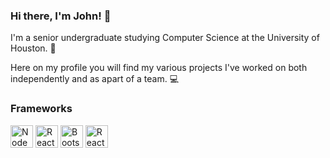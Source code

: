 ### Hi there, I'm John! 👋

I'm a senior undergraduate studying Computer Science at the University of Houston. 🐾

Here on my profile you will find my various projects I've worked on both independently and as apart of a team. 💻

### Frameworks
<p align="left">
<img src="https://github.com/yurijserrano/Github-Profile-Readme-Logos/blob/master/frameworks/nodejs.svg" width="36" height="36" alt="Node"/>
<img src="https://github.com/yurijserrano/Github-Profile-Readme-Logos/blob/master/frameworks/react.svg" width="36" height="36" alt="React"/>
<img src="https://github.com/yurijserrano/Github-Profile-Readme-Logos/blob/master/frameworks/boostrap.svg" width="36" height="36" alt="Bootstrap"/>
<img src="https://github.com/yurijserrano/Github-Profile-Readme-Logos/blob/master/frameworks/jquery.svg" width="36" height="36" alt="React"/>
</p>

